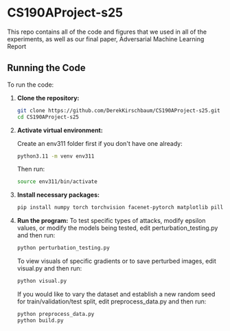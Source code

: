 # CS190AProject-s25

This repo contains all of the code and figures that we used in all of the experiments, as well as our final paper, Adversarial Machine Learning Report
## Running the Code

To run the code:

1. **Clone the repository:**
   ```bash
   git clone https://github.com/DerekKirschbaum/CS190AProject-s25.git
   cd CS190AProject-s25

2. **Activate virtual environment:**
   
   Create an env311 folder first if you don't have one already:
   ```bash
   python3.11 -m venv env311
   ```

   Then run:
   ```bash
   source env311/bin/activate
   ```

4. **Install necessary packages:**
   ```bash
   pip install numpy torch torchvision facenet-pytorch matplotlib pillow insightface transforms 

5. **Run the program:**
   To test specific types of attacks, modify epsilon values, or modify the models being tested, edit perturbation_testing.py and then run:
   ```bash
   python perturbation_testing.py
   ```
   To view visuals of specific gradients or to save perturbed images, edit visual.py and then run:
   ```bash
   python visual.py
   ```
   If you would like to vary the dataset and establish a new random seed for train/validation/test split, edit preprocess_data.py and then run:
   ```bash
   python preprocess_data.py
   python build.py
   ```

